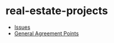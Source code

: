 # real-estate-projects

* [Issues]()
* [General Agreement Points](https://docs.google.com/spreadsheets/d/1hNXwwxljyzkL1Zue6YWLN7T1Hjk-dSCDfDrrr2l9TUs/edit?usp=sharing)
